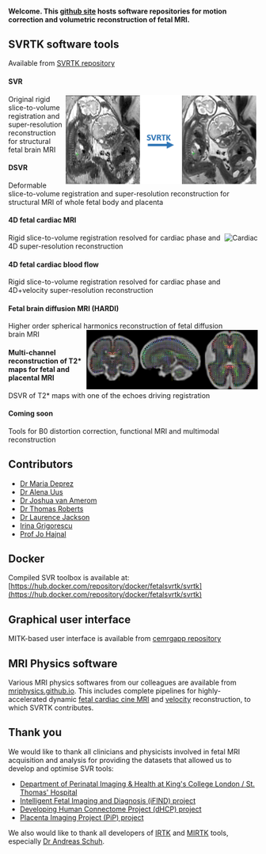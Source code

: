 #### Welcome. This [github site](https://github.com/SVRTK) hosts software repositories for motion correction and volumetric reconstruction of fetal MRI.

## SVRTK software tools
Available from [SVRTK repository](https://github.com/SVRTK/SVRTK)

#### SVR 
<img src="SVRTKlogo.png" alt="DSVR" height="180" align ="right" />
Original rigid slice-to-volume registration and super-resolution reconstruction for structural fetal brain MRI

#### DSVR 
Deformable slice-to-volume registration and super-resolution reconstruction for structural MRI of whole fetal body and placenta

#### 4D fetal cardiac MRI
<img src="cardiac.gif" alt="Cardiac" height="180" align ="right" />
Rigid slice-to-volume registration resolved for cardiac phase and 4D super-resolution reconstruction

#### 4D fetal cardiac blood flow
Rigid slice-to-volume registration resolved for cardiac phase and 4D+velocity super-resolution reconstruction

#### Fetal brain diffusion MRI (HARDI)
Higher order spherical harmonics reconstruction of fetal diffusion brain MRI
<img src="SH.png" alt="Diffusion" height="120" align ="right" />

#### Multi-channel reconstruction of T2* maps for fetal and placental MRI
DSVR of T2* maps with one of the echoes driving registration

#### Coming soon
Tools for B0 distortion correction, functional MRI and multimodal reconstruction

## Contributors

* [Dr Maria Deprez](https://kclpure.kcl.ac.uk/portal/maria.deprez.html)
* [Dr Alena Uus](https://kclpure.kcl.ac.uk/portal/alena.1.uus.html)
* [Dr Joshua van Amerom](https://kclpure.kcl.ac.uk/portal/en/persons/joshua-van-amerom(e4307a05-28a4-4f63-9f01-7f8aacead352).html)
* [Dr Thomas Roberts](https://kclpure.kcl.ac.uk/portal/t.roberts.html)
* [Dr Laurence Jackson](https://kclpure.kcl.ac.uk/portal/laurence.jackson.html)
* [Irina Grigorescu](https://kclpure.kcl.ac.uk/portal/en/persons/irina-grigorescu(ca5d1541-edaf-4153-aecb-4a26c3d07bf1).html)
* [Prof Jo Hajnal](https://kclpure.kcl.ac.uk/portal/jo.hajnal.html)



## Docker 
Compiled SVR toolbox is available at: [https://hub.docker.com/repository/docker/fetalsvrtk/svrtk](https://hub.docker.com/repository/docker/fetalsvrtk/svrtk)


## Graphical user interface
MITK-based user interface is available from [cemrgapp repository](https://github.com/SVRTK/cemrgapp)


## MRI Physics software
Various MRI physics softwares from our colleagues are available from [mriphysics.github.io](http://mriphysics.github.io/). This includes complete pipelines for highly-accelerated dynamic [fetal cardiac cine MRI](http://mriphysics.github.io/fetalcmr.html) and [velocity](https://github.com/mriphysics/fetal_cmr_4d) reconstruction, to which SVRTK contributes.


## Thank you
We would like to thank all clinicians and physicists involved in fetal MRI acquisition and analysis for providing the datasets that allowed us to develop and optimise SVR tools:
* [Department of Perinatal Imaging & Health at King's College London / St. Thomas' Hospital](https://kclpure.kcl.ac.uk/portal/en/organisations/perinatal-imaging--health(fa53f340-67e7-4f72-9335-3992a13441ef).html)
* [Intelligent Fetal Imaging and Diagnosis (iFIND) project](http://www.ifindproject.com/)
* [Developing Human Connectome Project (dHCP) project](http://www.developingconnectome.org/project/)
* [Placenta Imaging Project (PiP) project](https://placentaimagingproject.org/project/)

We also would like to thank all developers of [IRTK](https://github.com/BioMedIA/IRTK) and [MIRTK](https://github.com/BioMedIA/MIRTK) tools, especially [Dr Andreas Schuh](https://github.com/schuhschuh). 


